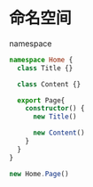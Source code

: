 # 命名空间

namespace

```ts
namespace Home {
  class Title {}

  class Content {}

  export Page{
    constructor() {
      new Title()

      new Content()
    }
  }
}

new Home.Page()
```
